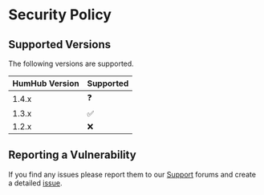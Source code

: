 # Security Policy

## Supported Versions

The following versions are supported.

| HumHub Version | Supported          |
| ------- | ------------------ |
| 1.4.x | :question: |
| 1.3.x | :white_check_mark: |
| 1.2.x | :x:|

## Reporting a Vulnerability

If you find any issues please report them to our [Support](https://greenmeteor.freshdesk.com/en/support/home) forums and create a detailed [issue](https://github.com/Felli/humhub-twa/issues).
